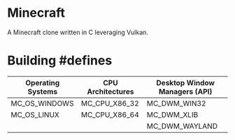 # Minecraft

A Minecraft clone written in C leveraging Vulkan.

# Building #defines

| Operating Systems | CPU Architectures | Desktop Window Managers (API) | 
| ----------------- | ----------------- | ----------------------------- | 
| MC_OS_WINDOWS     | MC_CPU_X86_32     | MC_DWM_WIN32                  | 
| MC_OS_LINUX       | MC_CPU_X86_64     | MC_DWM_XLIB                   | 
|                   |                   | MC_DWM_WAYLAND                | 

